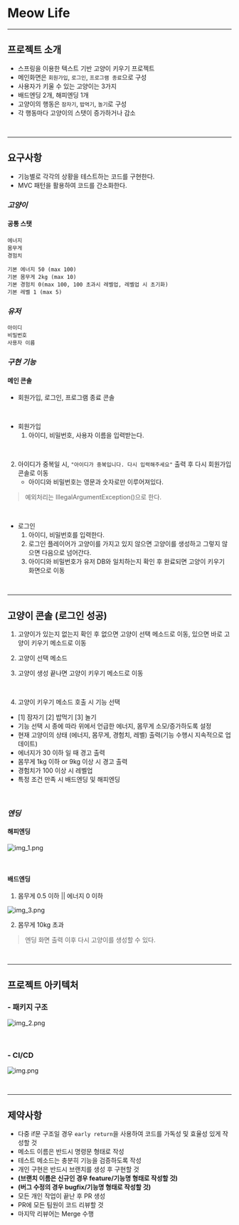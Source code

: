 # Meow Life

---

## 프로젝트 소개
- 스프링을 이용한 텍스트 기반 고양이 키우기 프로젝트
- 메인화면은 `회원가입`, `로그인`, `프로그램 종료`으로 구성
- 사용자가 키울 수 있는 고양이는 3가지
- 배드엔딩 2개, 해피엔딩 1개
- 고양이의 행동은 `잠자기`, `밥먹기`, `놀기`로 구성
- 각 행동마다 고양이의 스탯이 증가하거나 감소

<br>

---

## 요구사항
- 기능별로 각각의 상황을 테스트하는 코드를 구현한다.
- MVC 패턴을 활용하여 코드를 간소화한다.

### *고양이*
#### 공통 스탯
    에너지
    몸무게
    경험치

    기본 에너지 50 (max 100)
    기본 몸무게 2kg (max 10)
    기본 경험치 0(max 100, 100 초과시 레벨업, 레벨업 시 초기화)
    기본 레벨 1 (max 5)


### *유저*
    아이디
    비밀번호
    사용자 이름


### *구현 기능*
#### 메인 콘솔
- 회원가입, 로그인, 프로그램 종료 콘솔

<br>

- 회원가입
  1. 아이디, 비밀번호, 사용자 이름을 입력받는다.

<br>

2. 아이디가 중복일 시, `"아이디가 중복입니다. 다시 입력해주세요"` 출력 후 다시 회원가입 콘솔로 이동
   - 아이디와 비밀번호는 영문과 숫자로만 이루어져있다. 
> 예외처리는 IllegalArgumentException()으로 한다.   



<br>

- 로그인
  1. 아이디, 비밀번호를 입력한다.
  2. 로그인 플레이어가 고양이를 가지고 있지 않으면 고양이를 생성하고 그렇지 않으면 다음으로 넘어간다.
  3. 아이디와 비밀번호가 유저 DB와 일치하는지 확인 후 완료되면 고양이 키우기 화면으로 이동


<br>

---
## 고양이 콘솔 (로그인 성공)

1. 고양이가 있는지 없는지 확인 후 없으면 고양이 선택 메소드로 이동, 있으면 바로 고양이 키우기 메소드로 이동
2. 고양이 선택 메소드

3. 고양이 생성 끝나면 고양이 키우기 메소드로 이동

<br>

4. 고양이 키우기 메소드 호출 시 기능 선택
- [1] 잠자기 [2] 밥먹기 [3] 놀기
- 기능 선택 시 종에 따라 위에서 언급한 에너지, 몸무게 소모/증가하도록 설정
- 현재 고양이의 상태 (에너지, 몸무게, 경험치, 레벨) 출력(기능 수행시 지속적으로 업데이트)
- 에너지가 30 이하 일 때 경고 출력
- 몸무게 1kg 이하 or 9kg 이상 시 경고 출력
- 경험치가 100 이상 시 레벨업
- 특정 조건 만족 시 배드엔딩 및 해피엔딩


<br>

### *엔딩*
#### 해피엔딩

![img_1.png](img_1.png)

<br>

#### 배드엔딩
1. 몸무게 0.5 이하 || 에너지 0 이하

![img_3.png](img_3.png)

2. 몸무게 10kg 초과



> 엔딩 화면 출력 이후 다시 고양이를 생성할 수 있다.

<br>

---
## 프로젝트 아키텍처

### - 패키지 구조

![img_2.png](img_2.png)

<br>

### - CI/CD

![img.png](img.png)

<br>

---

## 제약사항
- 다중 if문 구조일 경우 `early return`을 사용하여 코드를 가독성 및 효율성 있게 작성할 것
- 메소드 이름은 반드시 명령문 형태로 작성
- 테스트 메소드는 충분히 기능을 검증하도록 작성
- 개인 구현은 반드시 브랜치를 생성 후 구현할 것
- **(브랜치 이름은 신규인 경우 feature/기능명 형태로 작성할 것)**   
- **(버그 수정의 경우 bugfix/기능명 형태로 작성할 것)**
- 모든 개인 작업이 끝난 후 PR 생성
- PR에 모든 팀원이 코드 리뷰할 것
- 마지막 리뷰어는 Merge 수행

